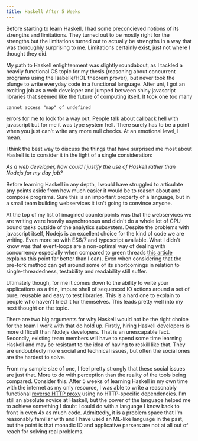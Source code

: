 ```yaml
---
title: Haskell After 5 Weeks
---
```


Before starting to learn Haskell, I had some preconcieved notions of its strengths
and limitations. They turned out to be mostly right for the strengths but the
limitations turned out to actually be strengths in a way that was thoroughly
surprising to me. Limitations certainly exist, just not where I thought they did.

My path to Haskell enlightenment was slightly roundabout, as I tackled a heavily
functional CS topic for my thesis (reasoning about concurrent programs using the
Isabelle/HOL theorem prover), but never took the plunge to write everyday code
in a functional language. After uni, I got an exciting job as a web developer
and jumped between shiny javascript libraries that seemed like the future of
computing itself. It took one too many 

```cannot access "map" of undefined ```

errors for me to look for a way out. People talk about callback hell with
javascript but for me it was type system hell. There surely has to be a point
when you just can't write any more null checks. At an emotional level, I mean.

I think the best way to discuss the things that have surprised me most about
Haskell is to consider it in the light of a single consideration:

*As a web developer, how could I justify the use of Haskell rather than Nodejs
for my day job?*

Before learning Haskell in any depth, I would have struggled to articulate any
points aside from how much easier it would be to reason about and compose programs.
Sure this is an important property of a language, but in a small team building
webservices it isn't going to convince anyone.

At the top of my list of imagined counterpoints was that the webservices we are
writing were heavily asynchronous and didn't do a whole lot of CPU bound tasks
outside of the analytics subsystem. Despite the problems with javascript itself,
Nodejs is an excellent choice for the kind of code we are writing. Even more so
with ES6/7 and typescript available. What I didn't know was that event-loops are
a non-optimal way of dealing with concurrency especially when compared to green
threads [this article](https://www.fpcomplete.com/blog/2017/01/green-threads-are-like-garbage-collection)
explains this point far better than I can). Even when considering that the pre-fork
method can get around some of its shortcomings in relation to single-threadedness,
testability and readability still suffer.

Ultimately though, for me it comes down to the ability to write your applications as
a thin, impure shell of sequenced IO actions around a set of pure, reusable and easy
to test libraries. This is a hard one to explain to people who haven't tried it for
themselves. This leads pretty well into my next thought on the topic.

There are two big arguments for why Haskell would not be the right choice for the team
I work with that do hold up. Firstly, hiring Haskell developers is more difficult than
Nodejs developers. That is an unescapable fact. Secondly, existing team members will
have to spend some time learning Haskell and may be resistant to the idea of having
to reskill like that. They are undoubtedly more social and technical issues, but often
the social ones are the hardest to solve. 

From my sample size of one, I feel pretty strongly that these social issues are just
that. More to do with perception than the reality of the tools being compared. Consider
this. After 5 weeks of learning Haskell in my own time with the internet as my only
resource, I was able to write a reasonably functional [reverse HTTP proxy](https://github.com/jtfell/haskell-http-proxy)
using no HTTP-specific dependencies. I'm still an absolute novice at Haskell, but the
power of the language helped me to achieve something I doubt I could do with a language
I know back to front in even 4x as much code. Admittedly, it is a problem space that I'm
reasonably familiar with and I have used an ML-like language in the past, but the point
is that monadic IO and applicative parsers are not at all out of reach for solving
real problems.
